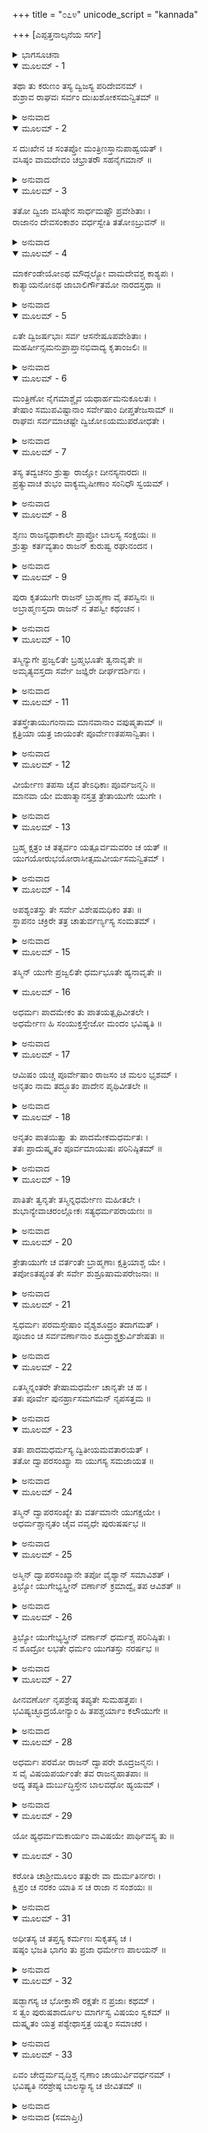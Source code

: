 +++
title = "೦೭೪"
unicode_script = "kannada"

+++
[ಎಪ್ಪತ್ತನಾಲ್ಕನೆಯ ಸರ್ಗ]



<details><summary>ಭಾಗಸೂಚನಾ</summary>

ಶೂದ್ರತಪಸ್ವಿಯು  ಅಧರ್ಮಾಚರಣೆ ಮಾಡುತ್ತಿರುವುದೇ ಬ್ರಾಹ್ಮಣ ಬಾಲಕನ ಅಕಾಲ ಮರಣದ ಕಾರಣವೆಂದು ನಾರದರು ಶ್ರೀರಾಮನಿಗೆ ತಿಳಿಸಿದುದು
</details>

<details open><summary>ಮೂಲಮ್ - 1</summary>

ತಥಾ ತು ಕರುಣಂ ತಸ್ಯ ದ್ವಿಜಸ್ಯ ಪರಿದೇವನಮ್ ।  
ಶುಶ್ರಾವ ರಾಘವಃ ಸರ್ವಂ ದುಃಖಶೋಕಸಮನ್ವಿತಮ್ ॥
</details>

<details><summary>ಅನುವಾದ</summary>

ಅಂತಹ ಕರುಣಾಜನಕ ದುಃಖ-ಶೋಕದಿಂದ ಕೂಡಿದ ಬ್ರಾಹ್ಮಣನ ಗೋಳಾಟವನ್ನು ಶ್ರೀರಾಮನು ಕೇಳಿದನು.॥1॥
</details>

<details open><summary>ಮೂಲಮ್ - 2</summary>

ಸ ದುಃಖೇನ ಚ ಸಂತಪ್ತೋ ಮಂತ್ರಿಣಸ್ತಾನುಪಾಹ್ವಯತ್ ।  
ವಸಿಷ್ಠಂ ವಾಮದೇವಂ ಚಭ್ರಾತರೌ ಸಹನೈಗಮಾನ್ ॥
</details>

<details><summary>ಅನುವಾದ</summary>

ಇದರಿಂದ ಅವನು ಸಂತಪ್ತನಾದನು. ಶ್ರೀರಾಮನು ಮಂತ್ರಿಗಳನ್ನು, ವಸಿಷ್ಠ, ವಾಮದೇವ ಹಾಗೂ ಮಹಾಜನರೊಂದಿಗೆ ತನ್ನ ತಮ್ಮಂದಿರನ್ನು ಆಮಂತ್ರಿಸಿದನು.॥2॥
</details>

<details open><summary>ಮೂಲಮ್ - 3</summary>

ತತೋ ದ್ವಿಜಾ ವಸಿಷ್ಠೇನ ಸಾರ್ಧಮಷ್ಟೌ ಪ್ರವೇಶಿತಾಃ ।  
ರಾಜಾನಂ ದೇವಸಂಕಾಶಂ ವರ್ಧಸ್ವೇತಿ ತತೋಽಬ್ರುವನ್ ॥
</details>

<details><summary>ಅನುವಾದ</summary>

ಬಳಿಕ ವಸಿಷ್ಠರೊಂದಿಗೆ ಎಂಟು ಬ್ರಾಹ್ಮಣರು ರಾಜಸಭೆಯನ್ನು ಪ್ರವೇಶಿಸಿದರು. ಆ ದೇವತುಲ್ಯ ರಾಜನು ಹೇಳಿದನು- ಮಹಾರಾಜ! ನಿಮಗೆ ಜಯವಾಗಲೀ.॥3॥
</details>

<details open><summary>ಮೂಲಮ್ - 4</summary>

ಮಾರ್ಕಂಡೇಯೋಽಥ ಮೌದ್ಗಲ್ಯೋ ವಾಮದೇವಶ್ಚ ಕಾಶ್ಯಪಃ ।  
ಕಾತ್ಯಾಯನೋಽಥ ಜಾಬಾಲಿರ್ಗೌತಮೋ ನಾರದಸ್ತಥಾ ॥
</details>

<details><summary>ಅನುವಾದ</summary>

ಮಾರ್ಕಂಡೇಯ, ಮೌದ್ಗಲ್ಯ, ವಾಮದೇವ, ಕಾಶ್ಯಪ, ಕಾತ್ಯಾಯನ, ಜಾಬಾಲಿ, ಗೌತಮ ಮತ್ತು ನಾರದರು ಹೀಗೆ ಆ ಎಂಟು ಮಂದಿ ಇದ್ದರು.॥4॥
</details>

<details open><summary>ಮೂಲಮ್ - 5</summary>

ಏತೇ ದ್ವಿಜರ್ಷಭಾಃ ಸರ್ವ ಆಸನೇಷೂಪವೇಶಿತಾಃ ।  
ಮಹರ್ಷೀನ್ಸಮನುಪ್ರಾಪ್ತಾನಭಿವಾದ್ಯ ಕೃತಾಂಜಲಿಃ ॥
</details>

<details><summary>ಅನುವಾದ</summary>

ಆ ಎಲ್ಲ ಶ್ರೇಷ್ಠ ಬ್ರಾಹ್ಮಣರನ್ನು ಆಸನಗಳಲ್ಲಿ ಕುಳ್ಳಿರಿಸಿದನು. ಅಲ್ಲಿಗೆ ಆಗಮಿಸಿದ ಮಹರ್ಷಿಗಳಿಗೆ ಶ್ರೀರಾಮನು ಕೈಮುಗಿದು ನಮಸ್ಕರಿಸಿ, ತಾನು ಆಸನದಲ್ಲಿ ಕುಳಿತುಕೊಂಡನು.॥5॥
</details>

<details open><summary>ಮೂಲಮ್ - 6</summary>

ಮಂತ್ರಿಣೋ ನೈಗಮಾಶ್ಚೈವ ಯಥಾರ್ಹಮನುಕೂಲತಃ ।  
ತೇಷಾಂ ಸಮುಪವಿಷ್ಟಾನಾಂ ಸರ್ವೇಷಾಂ ದೀಪ್ತತೇಜಸಾಮ್ ॥  
ರಾಘವಃ ಸರ್ವಮಾಚಷ್ಟೇ ದ್ವಿಜೋಽಯಮುಪರೋಧತೇ ।
</details>

<details><summary>ಅನುವಾದ</summary>

ಮತ್ತೆ ಮಂತ್ರಿಗಳು ಮತ್ತು ಮಹಾಜನರೊಂದಿಗೆ ಶಿಷ್ಟಾಚಾರ ನಿರ್ವಹಿಸಿದನು. ಉದ್ದೀಪ್ತ ತೇಜವುಳ್ಳ ಅವರೆಲ್ಲರೂ ಯಥಾಸ್ಥಾನಗಳಲ್ಲಿ ಕುಳಿತುಕೊಂಡಾಗ ಶ್ರೀರಾಮನು ಅವರಲ್ಲಿ ಎಲ್ಲ ಮಾತುಗಳನ್ನು ತಿಳಿಸಿ, ಹೇಳಿದನು - ಈ ಬ್ರಾಹ್ಮಣನು ರಾಜದ್ವಾರದಲ್ಲಿ ಸತ್ಯಾಗ್ರಹ ಹೂಡಿದ್ದಾನೆ.॥6॥
</details>

<details open><summary>ಮೂಲಮ್ - 7</summary>

ತಸ್ಯ ತದ್ವಚನಂ ಶ್ರುತ್ವಾ ರಾಜ್ಞೋ ದೀನಸ್ಯನಾರದಃ ॥  
ಪ್ರತ್ಯುವಾಚ ಶುಭಂ ವಾಕ್ಯಮೃಷೀಣಾಂ ಸಂನಿಧೌ ಸ್ವಯಮ್ ।
</details>

<details><summary>ಅನುವಾದ</summary>

ಬ್ರಾಹ್ಮಣನ ದುಃಖದಿಂದ ದುಃಖಿತನಾದ ಮಹಾರಾಜರ ಈ ಮಾತನ್ನು ಕೇಳಿ ಇತರ ಎಲ್ಲ ಋಷಿಗಳಲ್ಲಿ ಸ್ವತಃ ನಾರದರು ಹೀಗೆ ಶುಭವಚನವನ್ನಾಡಿದರು.॥7॥
</details>

<details open><summary>ಮೂಲಮ್ - 8</summary>

ಶೃಣು ರಾಜನ್ಯಥಾಕಾಲೇ ಪ್ರಾಪ್ತೋ ಬಾಲಸ್ಯ ಸಂಕ್ಷಯಃ ॥  
ಶ್ರುತ್ವಾ ಕರ್ತವ್ಯತಾಂ ರಾಜನ್ ಕುರುಷ್ವ ರಘುನಂದನ ।
</details>

<details><summary>ಅನುವಾದ</summary>

ರಾಜನೇ! ಯಾವ ಕಾರಣದಿಂದ ಈ ಬಾಲಕನ ಮೃತ್ಯು ಆಗಿದೆಯೋ, ಅದನ್ನು ತಿಳಿಸುತ್ತೇನೆ. ರಘುನಂದನ! ನನ್ನ ಮಾತನ್ನು ಕೇಳಿ ಉಚಿತ ಕರ್ತವ್ಯವನ್ನು ಪಾಲಿಸು.॥8॥
</details>

<details open><summary>ಮೂಲಮ್ - 9</summary>

ಪುರಾ ಕೃತಯುಗೇ ರಾಜನ್ ಬ್ರಾಹ್ಮಣಾ ವೈ ತಪಸ್ವಿನಃ ॥  
ಅಬ್ರಾಹ್ಮಣಸ್ತದಾ ರಾಜನ್ ನ ತಪಸ್ವೀ ಕಥಂಚನ ।
</details>

<details><summary>ಅನುವಾದ</summary>

ರಾಜನೇ! ಮೊದಲು ಕೃತಯುಗದಲ್ಲಿ ಕೇವಲ ಬ್ರಾಹ್ಮಣರೇ ತಪಸ್ವೀಗಳಾಗಿದ್ದರು. ಮಹಾರಾಜಾ! ಆಗ ಬ್ರಾಹ್ಮಣೇತರ ಮನುಷ್ಯನು ಯಾವ ರೀತಿಯಿಂದಲೂ ತಪಸ್ಸಿನಲ್ಲಿ ಪ್ರವೃತ್ತನಾಗುತ್ತಿರಲಿಲ್ಲ.॥9॥
</details>

<details open><summary>ಮೂಲಮ್ - 10</summary>

ತಸ್ಮಿನ್ಯುಗೇ ಪ್ರಜ್ವಲಿತೇ ಬ್ರಹ್ಮಭೂತೇ ತ್ವನಾವೃತೇ ॥  
ಅಮೃತ್ಯವಸ್ತದಾ ಸರ್ವೇ ಜಜ್ಞಿರೇ ದೀರ್ಘದರ್ಶಿನಃ ।
</details>

<details><summary>ಅನುವಾದ</summary>

ಆ ಯುಗವು ತಪಸ್ಸಿನಿಂದ ಪ್ರಕಾಶಿತವಾಗುತ್ತಿತ್ತು. ಅದರಲ್ಲಿ ಬ್ರಾಹ್ಮಣರದೇ ಪ್ರಧಾನತೆ ಇತ್ತು. ಆಗ ಅಜ್ಞಾನದ ವಾತಾವರಣವಿರಲಿಲ್ಲ. ಅದರಿಂದ ಆ ಯುಗದ ಎಲ್ಲರೂ ಅಕಾಲ ಮರಣ ರಹಿತರಾಗಿದ್ದು, ತ್ರಿಕಾಲದರ್ಶಿಯಾಗಿದ್ದರು.॥10॥
</details>

<details open><summary>ಮೂಲಮ್ - 11</summary>

ತತಸ್ತ್ರೇತಾಯುಗಂನಾಮ ಮಾನವಾನಾಂ ವಪುಷ್ಮತಾಮ್ ॥  
ಕ್ಷತ್ರಿಯಾ ಯತ್ರ ಜಾಯಂತೇ ಪೂರ್ವೇಣತಪಸಾನ್ವಿತಾಃ ।
</details>

<details><summary>ಅನುವಾದ</summary>

ಕೃತಯುಗದ ಬಳಿಕ ತ್ರೇತಾಯುಗ ಬಂತು. ಇದರಲ್ಲಿ ಸುದೃಢ ಶರೀರವುಳ್ಳ ಕ್ಷತ್ರಿಯರ ಪ್ರಧಾನತೆ ಉಂಟಾಯಿತು. ಆ ಕ್ಷತ್ರಿಯರೂ ಅದೇ ಪ್ರಕಾರದ ತಪಸ್ಸು ಮಾಡತೊಡಗಿದರು.॥11॥
</details>

<details open><summary>ಮೂಲಮ್ - 12</summary>

ವೀರ್ಯೇಣ ತಪಸಾ ಚೈವ ತೇಽಧಿಕಾಃ ಪೂರ್ವಜನ್ಮನಿ ॥  
ಮಾನವಾ ಯೇ ಮಹಾತ್ಮಾನಸ್ತತ್ರ ತ್ರೇತಾಯುಗೇ ಯುಗೇ ।
</details>

<details><summary>ಅನುವಾದ</summary>

ಆದರೂ ತ್ರೇತಾಯುಗದಲ್ಲಿ ಇರುವ ಮಹಾತ್ಮಾ ಪುರುಷರಿಗಿಂತ ಕೃತಯುಗದ ಜನರು ತಪಸ್ಸು ಮತ್ತು ಪರಾಕ್ರಮದ ದೃಷ್ಟಿಯಿಂದ ಹೆಚ್ಚಿನವರಾಗಿದ್ದರು.॥12॥
</details>

<details open><summary>ಮೂಲಮ್ - 13</summary>

ಬ್ರಹ್ಮ ಕ್ಷತ್ರಂ ಚ ತತ್ಸರ್ವಂ ಯತ್ಪೂರ್ವಮವರಂ ಚ ಯತ್ ॥  
ಯುಗಯೋರುಭಯೋರಾಸೀತ್ಸಮವೀರ್ಯಸಮನ್ವಿತಮ್ ।
</details>

<details><summary>ಅನುವಾದ</summary>

ಹೀಗೆ ಹಿಂದಿನ ಯುಗದಲ್ಲಿ ಬ್ರಾಹ್ಮಣರು ಉತ್ಕೃಷ್ಟ ಮತ್ತು ಕ್ಷತ್ರಿಯರು ಅಪಕೃಷ್ಟರಾಗಿದ್ದರು. ಈ ತ್ರೇತಾಯುಗದಲ್ಲಿ ಅವರೆಲ್ಲರೂ ಸಮಾನ ಶಕ್ತಿಶಾಲಿಯಾಗಿದ್ದಾರೆ.॥13॥
</details>

<details open><summary>ಮೂಲಮ್ - 14</summary>

ಅಪಶ್ಯಂತಸ್ತು ತೇ ಸರ್ವೇ ವಿಶೇಷಮಧಿಕಂ ತತಃ ॥  
ಸ್ಥಾಪನಂ ಚಕ್ರಿರೇ ತತ್ರ ಚಾತುರ್ವರ್ಣ್ಯಸ್ಯ ಸಂಮತಮ್ ।
</details>

<details><summary>ಅನುವಾದ</summary>

ಆಗ ಮನು ಆದಿ ಎಲ್ಲ ಧರ್ಮಪ್ರವರ್ತಕರು ಬ್ರಾಹ್ಮಣ ಮತ್ತು ಕ್ಷತ್ರಿಯರಲ್ಲಿ ಒಬ್ಬರಿಗಿಂತ ಒಬ್ಬರು ಯಾವುದೇ ವಿಶೇಷತೆ ಅಥವಾ ನ್ಯೂನಾಧಿಕ್ಯತೆ ನೋಡದೆ ಸರ್ವಲೋಕ ಸಮ್ಮತ ಚಾತುರ್ವರ್ಣ್ಯದ ವ್ಯವಸ್ಥೆ ಸ್ಥಾಪಿಸಿದರು.॥14॥
</details>

<details open><summary>ಮೂಲಮ್ - 15</summary>

ತಸ್ಮಿನ್ ಯುಗೇ ಪ್ರಜ್ವಲಿತೇ ಧರ್ಮಭೂತೇ ಹ್ಯನಾವೃತೇ ॥
</details>

<details open><summary>ಮೂಲಮ್ - 16</summary>

ಅಧರ್ಮಃ ಪಾದಮೇಕಂ ತು ಪಾತಯತ್ಪೃಥಿವೀತಲೇ ।  
ಅಧರ್ಮೇಣ ಹಿ ಸಂಯುಕ್ತಸ್ತೇಜೋ ಮಂದಂ ಭವಿಷ್ಯತಿ ॥
</details>

<details><summary>ಅನುವಾದ</summary>

ತ್ರೇತಾಯುಗ ವರ್ಣಾಶ್ರಮ ಧರ್ಮ ಪ್ರಧಾನವಾಗಿದೆ. ಅದು ಧರ್ಮದ ಪ್ರಕಾಶದಿಂದ ಪ್ರಕಾಶಿತವಾಗಿದೆ. ಅದು ಧರ್ಮದಲ್ಲಿ ಬಾಧೆಪಡಿಸುವ ಪಾಪದಿಂದ ರಹಿತವಾಗಿದೆ. ಈ ಯುಗದಲ್ಲಿ ಅಧರ್ಮವು ಭೂತಳದಲ್ಲಿ ತನ್ನ ಒಂದು ಕಾಲನ್ನೂರಿದೆ. ಅಧರ್ಮಯುಕ್ತವಾದ್ದರಿಂದ ಇಲ್ಲಿ ಜನರ ತೇಜ ದಿನೇ-ದಿನೇ ಮಂದವಾಗುತ್ತಿದೆ.॥15-16॥
</details>

<details open><summary>ಮೂಲಮ್ - 17</summary>

ಆಮಿಷಂ ಯಚ್ಚ ಪೂರ್ವೇಷಾಂ ರಾಜಸಂ ಚ ಮಲಂ ಭೃಶಮ್ ।  
ಅನೃತಂ ನಾಮ ತದ್ಭೂತಂ ಪಾದೇನ ಪೃಥಿವೀತಲೇ ॥
</details>

<details><summary>ಅನುವಾದ</summary>

ಕೃತಯುಗದಲ್ಲಿ ಜೀವನದ ಸಾಧನೆಯಾದ ಕೃಷಿ ಆದಿ ರಜೋಗುಣ ಮೂಲಕ ಕರ್ಮ ‘ಅನೃತ’ ಎಂದು ಹೇಳಲ್ಪಟ್ಟಿತ್ತು ಮತ್ತು ಮಲದಂತೆ ಅತ್ಯಂತ ತಾಜ್ಯವಾಗಿತ್ತು. ಆ ಅನೃತವೂ ಅಧರ್ಮದ ಒಂದು ಪಾದವಾಗಿ ತ್ರೇತಾಯುಗದಲ್ಲಿ ಈ ಭೂತಳದಲ್ಲಿ ಸ್ಥಿರವಾಯಿತು.॥17॥
</details>

<details open><summary>ಮೂಲಮ್ - 18</summary>

ಅನೃತಂ ಪಾತಯಿತ್ವಾ ತು ಪಾದಮೇಕಮಧರ್ಮತಃ ।  
ತತಃ ಪ್ರಾದುಷ್ಕೃತಂ ಪೂರ್ವಮಾಯುಷಃ ಪರಿನಿಷ್ಠಿತಮ್ ॥
</details>

<details><summary>ಅನುವಾದ</summary>

ಹೀಗೆ ಆನೃತ (ಅಸತ್ಯ)ರೂಪೀ ಒಂದು ಕಾಲನ್ನು ಭೂತಳದಲ್ಲಿ ಇಟ್ಟು ಅಧರ್ಮವು ತ್ರೇತಾಯುಗದಲ್ಲಿ ಕೃತಯುಗಕ್ಕಿಂತ ಆಯುಸ್ಸನ್ನು ಸೀಮಿತಗೊಳಿಸಿತು.॥18॥
</details>

<details open><summary>ಮೂಲಮ್ - 19</summary>

ಪಾತಿತೇ ತ್ವನೃತೇ ತಸ್ಮಿನ್ನಧರ್ಮೇಣ ಮಹೀತಲೇ ।  
ಶುಭಾನ್ಯೇವಾಚರಂಲ್ಲೋಕಃ ಸತ್ಯಧರ್ಮಪರಾಯಣಃ ॥
</details>

<details><summary>ಅನುವಾದ</summary>

ಆದ್ದರಿಂದ ಪೃಥಿವಿಯಲ್ಲಿ ಅಧರ್ಮದ ಈ ಅನೃತರೂಪೀ ಚರಣಬಿದ್ದಾಗ ಸತ್ಯಧರ್ಮಪರಾಯಣ ಪುರುಷನು ಆ ಅನೃತದ ಕೆಟ್ಟ ಪರಿಣಾಮದಿಂದ ಬದುಕುಳಿಯಲು ಶುಭಕರ್ಮಗಳನ್ನೇ ಆಚರಿಸುತ್ತಾನೆ.॥19॥
</details>

<details open><summary>ಮೂಲಮ್ - 20</summary>

ತ್ರೇತಾಯುಗೇ ಚ ವರ್ತಂತೇ ಬ್ರಾಹ್ಮಣಾಃ ಕ್ಷತ್ರಿಯಾಶ್ಚ ಯೇ ।  
ತಪೋಽತಪ್ಯಂತ ತೇ ಸರ್ವೇ ಶುಶ್ರೂಷಾಮಪರೇಜನಾಃ ॥
</details>

<details><summary>ಅನುವಾದ</summary>

ಹೀಗಿದ್ದರೂ ತ್ರೇತಾಯುಗದಲ್ಲಿ ಇರುವ ಬ್ರಾಹ್ಮಣ, ಕ್ಷತ್ರಿಯರೆಲ್ಲರೂ ತಪಸ್ಸು ಮಾಡುತ್ತಾರೆ. ಇತರ ವರ್ಣದ ಜನರು ಸೇವಾ-ಕಾರ್ಯ ಮಾಡುತ್ತಾ ಇದ್ದಾರೆ..॥20॥
</details>

<details open><summary>ಮೂಲಮ್ - 21</summary>

ಸ್ವಧರ್ಮಃ ಪರಮಸ್ತೇಷಾಂ ವೈಶ್ಯಶೂದ್ರಂ ತದಾಗಮತ್ ।  
ಪೂಜಾಂ ಚ ಸರ್ವವರ್ಣಾನಾಂ ಶೂದ್ರಾಶ್ಚಕ್ರುರ್ವಿಶೇಷತಃ ॥
</details>

<details><summary>ಅನುವಾದ</summary>

ಆ ನಾಲ್ಕು ವರ್ಣಗಳಲ್ಲಿನ ವೈಶ್ಯ ಮತ್ತು ಶೂದ್ರರಿಗೆ ಸೇವಾರೂಪಿ ಉತ್ಕೃಷ್ಟ ಧರ್ಮವು ಸ್ವಧರ್ಮದ ರೂಪದಲ್ಲಿ ಪ್ರಾಪ್ತವಾಯಿತು. ವೈಶ್ಯರು ಕೃಷಿ ಆದಿಗಳಿಂದ ಬ್ರಾಹ್ಮಣರ ಸೇವೆ ಮಾಡತೊಡಗಿದರು. ಶೂದ್ರರು ಎಲ್ಲ ಮೂರು ವರ್ಣದ ಜನರ ವಿಶೇಷವಾಗಿ ಪೂಜೆ ಆದರ ಸತ್ಕಾರ ಮಾಡತೊಡಗಿದರು.॥21॥
</details>

<details open><summary>ಮೂಲಮ್ - 22</summary>

ಏತಸ್ಮಿನ್ನಂತರೇ ತೇಷಾಮಧರ್ಮೇ ಚಾನೃತೇ ಚ ಹ ।  
ತತಃ ಪೂರ್ವೇ ಪುನರ್ಹ್ರಾಸಮಗಮನ್ ನೃಪಸತ್ತಮ ॥
</details>

<details><summary>ಅನುವಾದ</summary>

ನೃಪಶ್ರೇಷ್ಠನೇ! ಇದರ ನಡುವೆ ತ್ರೇತಾಯುಗದ ಅವಸಾನವಾಗಿ ವೈಶ್ಯರಿಗೆ ಮತ್ತು ಶೂದ್ರರಿಗೆ ಅಧರ್ಮದ ಒಂದು ಪಾದರೂಪಿ ಅನೃತದ ಪ್ರಾಪ್ತಿಯಾದಾಗ ಬ್ರಾಹ್ಮಣ-ಕ್ಷತ್ರಿಯರ ಹ್ರಾಸವಾಗತೊಡಗುತ್ತದೆ. (ಏಕೆಂದರೆ ಅವರಿಬ್ಬರಿಗೂ ಅಂತಿಮ ಎರಡು ವರ್ಣಗಳ ಸಂಸರ್ಗದೋಷ ಪ್ರಾಪ್ತವಾಗುತ್ತದೆ..॥22॥
</details>

<details open><summary>ಮೂಲಮ್ - 23</summary>

ತತಃ ಪಾದಮಧರ್ಮಸ್ಯ ದ್ವಿತೀಯಮವತಾರಯತ್ ।  
ತತೋ ದ್ವಾಪರಸಂಖ್ಯಾ ಸಾ ಯುಗಸ್ಯ ಸಮಜಾಯತ ॥
</details>

<details><summary>ಅನುವಾದ</summary>

ಅನಂತರ ಅಧರ್ಮವು ತನ್ನ ಎರಡನೆಯ ಚರಣವನ್ನು ನೆಲಕ್ಕೆ ಊರುವುದು. ದ್ವಿತೀಯ ಕಾಲು ಇಟ್ಟಿದ್ದರಿಂದಲೇ ಆಯುಗಕ್ಕೆ ದ್ವಾಪರ ಎಂಬ ಸಂಜ್ಞೆ ಉಂಟಾಯಿತು.॥23॥
</details>

<details open><summary>ಮೂಲಮ್ - 24</summary>

ತಸ್ಮಿನ್ ದ್ವಾಪರಸಂಖ್ಯೇ ತು ವರ್ತಮಾನೇ ಯುಗಕ್ಷಯೇ ।  
ಅಧರ್ಮಶ್ಚಾನೃತಂ ಚೈವ ವವೃಧೇ ಪುರುಷರ್ಷಭ ॥
</details>

<details><summary>ಅನುವಾದ</summary>

ಪುರುಷೋತ್ತಮನೇ! ಆ ದ್ವಾಪರವೆಂಬ ಯುಗದಲ್ಲಿ ಅಧರ್ಮದ ಎರಡು ಚರಣಗಳ ಆಶ್ರಯವಾಗಿದೆ, ಅಧರ್ಮ ಮತ್ತು ಅನೃತ ಎರಡರ ವೃದ್ಧಿಯಾಗತೊಡಗುತ್ತದೆ.॥24॥
</details>

<details open><summary>ಮೂಲಮ್ - 25</summary>

ಅಸ್ಮಿನ್ ದ್ವಾಪರಸಂಖ್ಯಾನೇ ತಪೋ ವೈಶ್ಯಾನ್ ಸಮಾವಿಶತ್ ।  
ತ್ರಿಭ್ಯೋ ಯುಗೇಭ್ಯಸ್ತ್ರೀನ್ ವರ್ಣಾನ್ ಕ್ರಮಾದ್ವೈ ತಪ ಆವಿಶತ್ ॥
</details>

<details><summary>ಅನುವಾದ</summary>

ಈ ದ್ವಾಪರಯುಗದಲ್ಲಿ ತಪಸ್ಯಾರೂಪೀ ಕರ್ಮ ವೈಶ್ಯರಿಗೂ ಲಭಿಸುತ್ತದೆ. ಹೀಗೆ ಮೂರು ಯುಗಗಳಲ್ಲಿ ಕ್ರಮವಾಗಿ ಮೂರೂ ವರ್ಣಗಳಿಗೆ ತಪಸ್ಸಿನ ಅಧಿಕಾರ ಪ್ರಾಪ್ತವಾಗುತ್ತದೆ.॥25॥
</details>

<details open><summary>ಮೂಲಮ್ - 26</summary>

ತ್ರಿಭ್ಯೋ ಯುಗೇಭ್ಯಸ್ತ್ರೀನ್ ವರ್ಣಾನ್ ಧರ್ಮಶ್ಚ ಪರಿನಿಷ್ಠಿತಃ ।  
ನ ಶೂದ್ರೋ ಲಭತೇ ಧರ್ಮಂ ಯುಗತಸ್ತು ನರರ್ಷಭ ॥
</details>

<details><summary>ಅನುವಾದ</summary>

ಮೂರು ಯುಗಗಳಲ್ಲಿ ಮೂರೂ ವರ್ಣಗಳ ಆಶ್ರಯವನ್ನು ಪಡೆದು ತಪಸ್ಯಾರೂಪೀ ಧರ್ಮ ಪ್ರತಿಷ್ಠಿತವಾಗುತ್ತದೆ; ಆದರೆ ನರಶ್ರೇಷ್ಠ! ಶೂದ್ರರಿಗೆ ಈ ಮೂರೂ ಯುಗಗಳಲ್ಲಿ ತಪಸ್ಸು ರೂಪೀಧರ್ಮದ ಅಧಿಕಾರ ಲಭಿಸುವುದಿಲ್ಲ.॥26॥
</details>

<details open><summary>ಮೂಲಮ್ - 27</summary>

ಹೀನವರ್ಣೋ ನೃಪಶ್ರೇಷ್ಠ ತಪ್ಯತೇ ಸುಮಹತ್ತಪಃ ।  
ಭವಿಷ್ಯಚ್ಛೂದ್ರಯೋನ್ಯಾಂ ಹಿ ತಪಶ್ಚರ್ಯಾಂ ಕಲೌಯುಗೇ ॥
</details>

<details><summary>ಅನುವಾದ</summary>

ನೃಪಶಿರೋಮಣಿಯೇ! ಹೀನವರ್ಣದ ಮನುಷ್ಯನೂ ಕೂಡ ಭಾರೀ ತಪಸ್ಸು ಮಾಡುವಂತಹ ಸಮಯ ಬಂದೀತು. ಕಲಿಯುಗ ಬಂದಾಗ ಭವಿಷ್ಯದಲ್ಲಿ ಶೂದ್ರಯೋನಿಯಲ್ಲಿ ಹುಟ್ಟುವ ಮನುಷ್ಯರ ಸಮುದಾಯದಲ್ಲಿ ತಪಶ್ಚರ್ಯೆಯ ಪ್ರವೃತ್ತಿ ಉಂಟಾದೀತು.॥27॥
</details>

<details open><summary>ಮೂಲಮ್ - 28</summary>

ಅಧರ್ಮಃ ಪರಮೋ ರಾಜನ್ ದ್ವಾಪರೇ ಶೂದ್ರಜನ್ಮನಃ ।  
ಸ ವೈ ವಿಷಯಪರ್ಯಂತೇ ತವ ರಾಜನ್ಮಹಾತಪಾಃ ॥  
ಅದ್ಯ ತಪ್ಯತಿ ದುರ್ಬುದ್ಧಿಸ್ತೇನ ಬಾಲವಧೋ ಹ್ಯಯಮ್ ।
</details>

<details><summary>ಅನುವಾದ</summary>

ರಾಜನೇ! ದ್ವಾಪರದಲ್ಲಿಯೂ ಶೂದ್ರನು ತಪಸ್ಸಿನಲ್ಲಿ ಪ್ರವೃತ್ತನಾಗುವುದು ಮಹಾ ಅಧರ್ಮ ವೆಂದು ತಿಳಿಯಲಾಗಿದೆ. (ಹಾಗಿರುವಾಗ ತ್ರೇತಾಯುಗದಲ್ಲಿ ಹೇಳುವುದೇನಿದೆ.) ಮಹಾರಾಜ! ನಿಶ್ಚಯವಾಗಿ ನಿನ್ನ ರಾಜ್ಯದ ಸೀಮೆಯೊಳಗೆ ಯಾರೋ ದುರ್ಬುದ್ಧಿ ಶೂದ್ರನು ಮಹಾತಪಸ್ಸನ್ನು ಆಶ್ರಯಿಸಿದ್ದಾನೆ. ಅದರ ಕಾರಣದಿಂದಲೇ ಈ ಬಾಲಕನ ಮೃತ್ಯು ಆಗಿದೆ.॥28॥
</details>

<details open><summary>ಮೂಲಮ್ - 29</summary>

ಯೋ ಹ್ಯಧರ್ಮಮಕಾರ್ಯಂ ವಾವಿಷಯೇ ಪಾರ್ಥಿವಸ್ಯ ತು ॥
</details>

<details open><summary>ಮೂಲಮ್ - 30</summary>

ಕರೋತಿ ಚಾಶ್ರೀಮೂಲಂ ತತ್ಪುರೇ ವಾ ದುರ್ಮತಿರ್ನರಃ ।  
ಕ್ಷಿಪ್ರಂ ಚ ನರಕಂ ಯಾತಿ ಸ ಚ ರಾಜಾ ನ ಸಂಶಯಃ ॥
</details>

<details><summary>ಅನುವಾದ</summary>

ಯಾವನೇ ದುರ್ಬುದ್ಧಿ ಮನುಷ್ಯನು ಯಾವುದೇ ರಾಜನ ರಾಜ್ಯದಲ್ಲಿ, ನಗರದಲ್ಲಿ ಅಧರ್ಮ ಅಥವಾ ಮಾಡಲು ಯೋಗ್ಯವಲ್ಲದ ಕಾರ್ಯ ಮಾಡುತ್ತಾನೋ, ಅವನ ಆ ಕರ್ಮವು ರಾಜ್ಯದ ದರಿದ್ರತೆಯ ಕಾರಣವಾಗುತ್ತದೆ. ಆ ರಾಜನು ಬೇಗನೇ ನರಕದಲ್ಲಿ ಬೀಳುವುದಲ್ಲಿ ಸಂಶಯವೇ ಇಲ್ಲ.॥29-30॥
</details>

<details open><summary>ಮೂಲಮ್ - 31</summary>

ಅಧೀತಸ್ಯ ಚ ತಪ್ತಸ್ಯ ಕರ್ಮಣಃ ಸುಕೃತಸ್ಯ ಚ ।  
ಷಷ್ಠಂ ಭಜತಿ ಭಾಗಂ ತು ಪ್ರಜಾ ಧರ್ಮೇಣ ಪಾಲಯನ್ ॥
</details>

<details><summary>ಅನುವಾದ</summary>

ಹೀಗೆಯೇ ಯಾವ ರಾಜನು ಧರ್ಮಪೂರ್ವಕ ಪ್ರಜೆಯನ್ನು ಪಾಲಿಸುವನೋ, ಅವನು ವೇದಾಧ್ಯಯನ, ತಪಸ್ಸು, ಶುಭ ಕರ್ಮಗಳ ಪುಣ್ಯದ ಆರನೆಯ ಒಂದು ಭಾಗ ಪಡೆಯುತ್ತಾನೆ.॥31॥
</details>

<details open><summary>ಮೂಲಮ್ - 32</summary>

ಷಡ್ಭಾಗಸ್ಯ ಚ ಭೋಕ್ತಾಸೌ ರಕ್ಷತೇ ನ ಪ್ರಜಾಃ ಕಥಮ್ ।  
ಸ ತ್ವಂ ಪುರುಷಶಾರ್ದೂಲ ಮಾರ್ಗಸ್ವ ವಿಷಯಂ ಸ್ವಕಮ್ ॥  
ದುಷ್ಕೃತಂ ಯತ್ರ ಪಶ್ಯೇಥಾಸ್ತತ್ರ ಯತ್ನಂ ಸಮಾಚರ ।
</details>

<details><summary>ಅನುವಾದ</summary>

ಪುರುಷಸಿಂಹನೇ! ಪ್ರಜೆಯ ಶುಭ ಕರ್ಮಗಳ ಆರನೆಯ ಒಂದು ಭಾಗ ಪಡೆಯುವ ರಾಜನ ಪ್ರಜೆಯನ್ನು ಏಕೆ ಮಾಡಲಾರನು? ಆದ್ದರಿಂದ ನೀನು ನಿನ್ನ ರಾಜ್ಯದಲ್ಲಿ ಹುಡುಕಿಸು. ಎಲ್ಲಾದರೂ ದುಷ್ಕರ್ಮ ಕಂಡು ಬಂದರೆ ಅದನ್ನು ತಡೆಯುವ ಪ್ರಯತ್ನ ಮಾಡು.॥32॥
</details>

<details open><summary>ಮೂಲಮ್ - 33</summary>

ಏವಂ ಚೇದ್ಧರ್ಮವೃದ್ಧಿಶ್ಚ ನೃಣಾಂ ಚಾಯುರ್ವಿವರ್ಧನಮ್ ।  
ಭವಿಷ್ಯತಿ ನರಶ್ರೇಷ್ಠ ಬಾಲಸ್ಯಾಸ್ಯ ಚ ಜೀವಿತಮ್ ॥
</details>

<details><summary>ಅನುವಾದ</summary>

ನರಶ್ರೇಷ್ಠನೇ! ಹೀಗೆ ಮಾಡುವುದರಿಂದ ಧರ್ಮದ ವೃದ್ಧಿಯಾಗುವುದು ಹಾಗೂ ಮನುಷ್ಯರ ಆಯುಷ್ಯ ಹೆಚ್ಚುವುದು. ಜೊತೆಗೆ ಈ ಬಾಲಕನಿಗೂ ಹೊಸ ಜೀವನ ಲಭಿಸುವುದು.॥33॥
</details>

<details><summary>ಅನುವಾದ (ಸಮಾಪ್ತಿಃ)</summary>

ಶ್ರೀವಾಲ್ಮೀಕಿ ವಿರಚಿತ ಆರ್ಷರಾಮಾಯಣ ಆದಿಕಾವ್ಯದ ಉತ್ತರ ಕಾಂಡದಲ್ಲಿ ಎಪ್ಪತ್ತನಾಲ್ಕನೆಯ ಸರ್ಗ ಪೂರ್ಣವಾಯಿತು. ॥74॥
</details>
